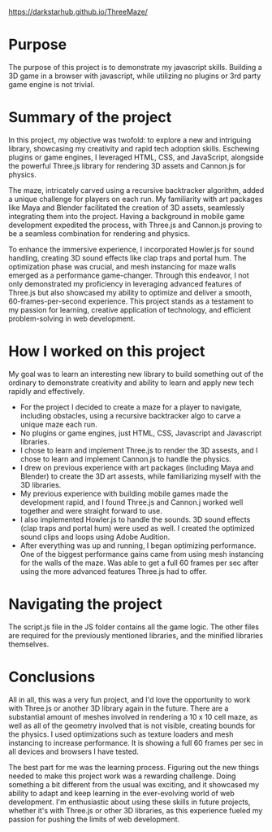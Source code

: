https://darkstarhub.github.io/ThreeMaze/

# Purpose
The purpose of this project is to demonstrate my javascript skills. Building a 3D game in a browser with javascript, while utilizing no plugins or 3rd party game engine is not trivial.  

# Summary of the project
In this project, my objective was twofold: to explore a new and intriguing library, showcasing my creativity and rapid tech adoption skills. Eschewing plugins or game engines, I leveraged HTML, CSS, and JavaScript, alongside the powerful Three.js library for rendering 3D assets and Cannon.js for physics.

The maze, intricately carved using a recursive backtracker algorithm, added a unique challenge for players on each run. My familiarity with art packages like Maya and Blender facilitated the creation of 3D assets, seamlessly integrating them into the project. Having a background in mobile game development expedited the process, with Three.js and Cannon.js proving to be a seamless combination for rendering and physics.

To enhance the immersive experience, I incorporated Howler.js for sound handling, creating 3D sound effects like clap traps and portal hum. The optimization phase was crucial, and mesh instancing for maze walls emerged as a performance game-changer. Through this endeavor, I not only demonstrated my proficiency in leveraging advanced features of Three.js but also showcased my ability to optimize and deliver a smooth, 60-frames-per-second experience. This project stands as a testament to my passion for learning, creative application of technology, and efficient problem-solving in web development.


# How I worked on this project

My goal was to learn an interesting new library to build something out of the ordinary to demonstrate creativity and ability to learn
and apply new tech rapidly and effectively.

- For the project I decided to create a maze for a player to navigate, including obstacles, using a recursive backtracker algo to carve a unique maze each run.
- No plugins or game engines, just HTML, CSS, Javascript and Javascript libraries. 
- I chose to learn and implement Three.js to render the 3D assests, and I chose to learn and implement Cannon.js to handle the physics.
- I drew on previous experience with art packages (including Maya and Blender) to create the 3D art assests, while familiarizing myself with the 3D libraries.
- My previous experience with building mobile games made the development rapid, and I found Three.js and Cannon.j worked well together and were straight forward to use.
- I also implemented Howler.js to handle the sounds. 3D sound effects (clap traps and portal hum) were used as well. I created the optimized sound clips and loops using Adobe Audition.
- After everything was up and running, I began optimizing performance. One of the biggest performance gains came from using mesh instancing for the walls of the maze. Was able to get a full 60 frames per sec after using the more advanced features Three.js had to offer. 

# Navigating the project
The script.js file in the JS folder contains all the game logic. The other files are required for the previously mentioned libraries, and the minified libraries themselves.

# Conclusions
All in all, this was a very fun project, and I'd love the opportunity to work with Three.js or another 3D library again in the future. There are a substantial amount of meshes involved in rendering a 10 x 10 cell maze, as well as all of the geometry involved that is not visible, creating bounds for the physics. I used optimizations such as texture loaders and mesh instancing to increase performance. It is showing a full 60 frames per sec in all devices and browsers I have tested. 

The best part for me was the learning process. Figuring out the new things needed to make this project work was a rewarding challenge. Doing something a bit different from the usual was exciting, and it showcased my ability to adapt and keep learning in the ever-evolving world of web development. I'm enthusiastic about using these skills in future projects, whether it's with Three.js or other 3D libraries, as this experience fueled my passion for pushing the limits of web development.






